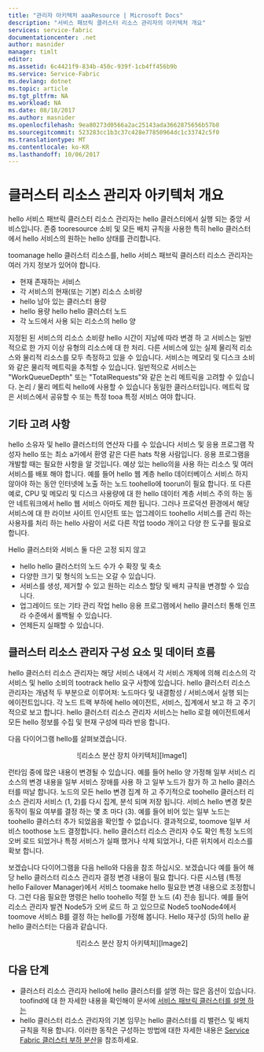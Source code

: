 ```yaml
---
title: "관리자 아키텍처 aaaResource | Microsoft Docs"
description: "서비스 패브릭 클러스터 리소스 관리자의 아키텍처 개요"
services: service-fabric
documentationcenter: .net
author: masnider
manager: timlt
editor: 
ms.assetid: 6c4421f9-834b-450c-939f-1cb4ff456b9b
ms.service: Service-Fabric
ms.devlang: dotnet
ms.topic: article
ms.tgt_pltfrm: NA
ms.workload: NA
ms.date: 08/18/2017
ms.author: masnider
ms.openlocfilehash: 9ea80273d0566a2ac25143ada3662875656b57b8
ms.sourcegitcommit: 523283cc1b3c37c428e77850964dc1c33742c5f0
ms.translationtype: MT
ms.contentlocale: ko-KR
ms.lasthandoff: 10/06/2017
---
```

# <a name="cluster-resource-manager-architecture-overview"></a>클러스터 리소스 관리자 아키텍처 개요
hello 서비스 패브릭 클러스터 리소스 관리자는 hello 클러스터에서 실행 되는 중앙 서비스입니다. 존중 tooresource 소비 및 모든 배치 규칙을 사용한 특히 hello 클러스터에서 hello 서비스의 원하는 hello 상태를 관리합니다. 

toomanage hello 클러스터 리소스를, hello 서비스 패브릭 클러스터 리소스 관리자는 여러 가지 정보가 있어야 합니다.

- 현재 존재하는 서비스
- 각 서비스의 현재(또는 기본) 리소스 소비량 
- hello 남아 있는 클러스터 용량 
- hello 용량 hello hello 클러스터 노드 
- 각 노드에서 사용 되는 리소스의 hello 양

지정된 된 서비스의 리소스 소비량 hello 시간이 지남에 따라 변경 하 고 서비스는 일반적으로 한 가지 이상 유형의 리소스에 대 한 처리. 다른 서비스에 있는 실제 물리적 리소스와 물리적 리소스를 모두 측정하고 있을 수 있습니다. 서비스는 메모리 및 디스크 소비와 같은 물리적 메트릭을 추적할 수 있습니다. 일반적으로 서비스는 "WorkQueueDepth" 또는 "TotalRequests"와 같은 논리 메트릭을 고려할 수 있습니다. 논리 / 물리 메트릭 hello에 사용할 수 있습니다 동일한 클러스터입니다. 메트릭 많은 서비스에서 공유할 수 또는 특정 tooa 특정 서비스 여야 합니다.

## <a name="other-considerations"></a>기타 고려 사항
hello 소유자 및 hello 클러스터의 연산자 다를 수 있습니다 서비스 및 응용 프로그램 작성자 hello 또는 최소 a가에서 환영 같은 다른 hats 착용 사람입니다. 응용 프로그램을 개발할 때는 필요한 사항을 알 것입니다. 예상 있는 hello의을 사용 하는 리소스 및 여러 서비스를 배포 해야 합니다. 예를 들어 hello 웹 계층 hello 데이터베이스 서비스 하지 않아야 하는 동안 인터넷에 노출 하는 노드 toohello에 toorun이 필요 합니다. 또 다른 예로, CPU 및 메모리 및 디스크 사용량에 대 한 hello 데이터 계층 서비스 주의 하는 동안 네트워크에서 hello 웹 서비스 아마도 제한 됩니다. 그러나 프로덕션 환경에서 해당 서비스에 대 한 라이브 사이트 인시던트 또는 업그레이드 toohello 서비스를 관리 하는 사용자를 처리 하는 hello 사람이 서로 다른 작업 toodo 개이고 다양 한 도구를 필요로 합니다. 

Hello 클러스터와 서비스 둘 다은 고정 되지 않고

- hello hello 클러스터의 노드 수가 수 확장 및 축소
- 다양한 크기 및 형식의 노드는 오갈 수 있습니다.
- 서비스를 생성, 제거할 수 있고 원하는 리소스 할당 및 배치 규칙을 변경할 수 있습니다.
- 업그레이드 또는 기타 관리 작업 hello 응용 프로그램에서 hello 클러스터 통해 인프라 수준에서 롤백될 수 있습니다.
- 언제든지 실패할 수 있습니다.

## <a name="cluster-resource-manager-components-and-data-flow"></a>클러스터 리소스 관리자 구성 요소 및 데이터 흐름
hello 클러스터 리소스 관리자는 해당 서비스 내에서 각 서비스 개체에 의해 리소스의 각 서비스 및 hello 소비의 tootrack hello 요구 사항에 있습니다. hello 클러스터 리소스 관리자는 개념적 두 부분으로 이루어져: 노드마다 및 내결함성 / 서비스에서 실행 되는 에이전트입니다. 각 노드 트랙 부하에 hello 에이전트, 서비스, 집계에서 보고 하 고 주기적으로 보고 합니다. hello 클러스터 리소스 관리자 서비스는 hello 로컬 에이전트에서 모든 hello 정보를 수집 및 현재 구성에 따라 반응 합니다.

다음 다이어그램 hello를 살펴보겠습니다.

<center>
![리소스 분산 장치 아키텍처][Image1]
</center>

런타임 중에 많은 내용이 변경될 수 있습니다. 예를 들어 hello 양 가정해 일부 서비스 리소스의 변경 내용을 일부 서비스 장애를 사용 하 고 일부 노드가 참가 하 고 hello 클러스터를 떠날 합니다. 노드의 모든 hello 변경 집계 하 고 주기적으로 toohello 클러스터 리소스 관리자 서비스 (1, 2)를 다시 집계, 분석 되며 저장 됩니다. 서비스 hello 변경 찾은 동작이 필요 여부를 결정 하는 몇 초 마다 (3). 예를 들어 비어 있는 일부 노드는 toohello 클러스터 추가 되었음을 확인할 수 없습니다. 결과적으로, toomove 일부 서비스 toothose 노드 결정합니다. hello 클러스터 리소스 관리자 수도 확인 특정 노드의 오버 로드 되었거나 특정 서비스가 실패 했거나 삭제 되었거나, 다른 위치에서 리소스를 확보 합니다.

보겠습니다 다이어그램을 다음 hello와 다음을 참조 하십시오. 보겠습니다 예를 들어 해당 hello 클러스터 리소스 관리자 결정 변경 내용이 필요 합니다. 다른 시스템 (특정 hello Failover Manager)에서 서비스 toomake hello 필요한 변경 내용으로 조정합니다. 그런 다음 필요한 명령은 hello toohello 적절 한 노드 (4) 전송 됩니다. 예를 들어 리소스 관리자 발견 Node5가 오버 로드 하 고 있으므로 Node5 tooNode4에서 toomove 서비스 B를 결정 하는 hello를 가정해 봅니다. Hello 재구성 (5)의 hello 끝 hello 클러스터는 다음과 같습니다.

<center>
![리소스 분산 장치 아키텍처][Image2]
</center>

## <a name="next-steps"></a>다음 단계
- 클러스터 리소스 관리자 hello에 hello 클러스터를 설명 하는 많은 옵션이 있습니다. toofind에 대 한 자세한 내용을 확인해이 문서에 [서비스 패브릭 클러스터를 설명 하는](./service-fabric-cluster-resource-manager-cluster-description.md)
- hello 클러스터 리소스 관리자의 기본 임무는 hello 클러스터를 리 밸런스 및 배치 규칙을 적용 합니다. 이러한 동작은 구성하는 방법에 대한 자세한 내용은 [Service Fabric 클러스터 부하 분산](./service-fabric-cluster-resource-manager-balancing.md)을 참조하세요.

[Image1]:./media/service-fabric-cluster-resource-manager-architecture/Service-Fabric-Resource-Manager-Architecture-Activity-1.png
[Image2]:./media/service-fabric-cluster-resource-manager-architecture/Service-Fabric-Resource-Manager-Architecture-Activity-2.png
